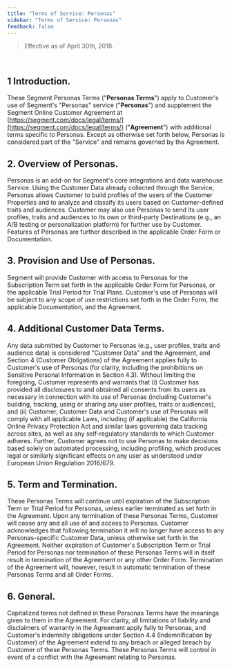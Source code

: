 ```yaml
---
title: "Terms of Service: Personas"
sidebar: "Terms of Service: Personas"
feedback: false
---
```


[email]: mailto:legal@segment.com

> Effective as of April 30th, 2018.

<br />

## 1 **Introduction.**

These Segment Personas Terms ("**Personas Terms**") apply to Customer's use of Segment's "Personas" service ("**Personas**") and supplement the Segment Online Customer Agreement at [https://segment.com/docs/legal/terms/](https://segment.com/docs/legal/terms/) ("**Agreement**") with additional terms specific to Personas. Except as otherwise set forth below, Personas is considered part of the "Service" and remains governed by the Agreement.

## 2. **Overview of Personas.**

Personas is an add-on for Segment's core integrations and data warehouse Service. Using the Customer Data already collected through the Service, Personas allows Customer to build profiles of the users of the Customer Properties and to analyze and classify its users based on Customer-defined traits and audiences. Customer may also use Personas to send its user profiles, traits and audiences to its own or third-party Destinations (e.g., an A/B testing or personalization platform) for further use by Customer. Features of Personas are further described in the applicable Order Form or Documentation.

## 3. **Provision and Use of Personas.**

Segment will provide Customer with access to Personas for the Subscription Term set forth in the applicable Order Form for Personas, or the applicable Trial Period for Trial Plans. Customer's use of Personas will be subject to any scope of use restrictions set forth in the Order Form, the applicable Documentation, and the Agreement.

## 4. **Additional Customer Data Terms.**

Any data submitted by Customer to Personas (e.g., user profiles, traits and audience data) is considered "Customer Data" and the Agreement, and Section 4 (Customer Obligations) of the Agreement applies fully to Customer's use of Personas (for clarity, including the prohibitions on Sensitive Personal Information in Section 4.3).  Without limiting the foregoing, Customer represents and warrants that (i) Customer has provided all disclosures to and obtained all consents from its users as necessary in connection with its use of Personas (including Customer's building, tracking, using or sharing any user profiles, traits or audiences), and (ii) Customer, Customer Data and Customer's use of Personas will comply with all applicable Laws, including (if applicable) the California Online Privacy Protection Act and similar laws governing data tracking across sites, as well as any self-regulatory standards to which Customer adheres.  Further, Customer agrees not to use Personas to make decisions based solely on automated processing, including profiling, which produces legal or similarly significant effects on any user as understood under European Union Regulation 2016/679.

## 5. **Term and Termination.**

These Personas Terms will continue until expiration of the Subscription Term or Trial Period for Personas, unless earlier terminated as set forth in the Agreement. Upon any termination of these Personas Terms, Customer will cease any and all use of and access to Personas. Customer acknowledges that following termination it will no longer have access to any Personas-specific Customer Data, unless otherwise set forth in the Agreement. Neither expiration of Customer's Subscription Term or Trial Period for Personas nor termination of these Personas Terms will in itself result in termination of the Agreement or any other Order Form. Termination of the Agreement will, however, result in automatic termination of these Personas Terms and all Order Forms.

## 6. **General.**

Capitalized terms not defined in these Personas Terms have the meanings given to them in the Agreement. For clarity, all limitations of liability and disclaimers of warranty in the Agreement apply fully to Personas, and Customer's indemnity obligations under Section 4.4 (Indemnification by Customer) of the Agreement extend to any breach or alleged breach by Customer of these Personas Terms. These Personas Terms will control in event of a conflict with the Agreement relating to Personas.
